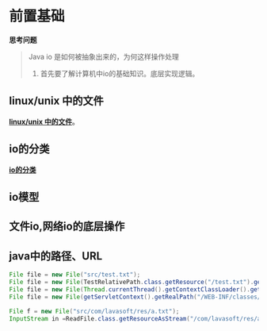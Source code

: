 # 前置基础
**思考问题**
> Java io 是如何被抽象出来的，为何这样操作处理
>
>1. 首先要了解计算机中io的基础知识。底层实现逻辑。
>
## linux/unix 中的文件
[**linux/unix 中的文件**](file.md)。
## io的分类
[**io的分类**](io.md)
## io模型

## 文件io,网络io的底层操作

## java中的路径、URL
```java
File file = new File("src/test.txt");
File file = new File(TestRelativePath.class.getResource("/test.txt").getFile());
File file = new File(Thread.currentThread().getContextClassLoader().getResource("test.txt").getFile());
File file = new File(getServletContext().getRealPath("/WEB-INF/classes/test.txt"));

File f = new File("src/com/lavasoft/res/a.txt");
InputStream in =ReadFile.class.getResourceAsStream("/com/lavasoft/res/a.txt");
```